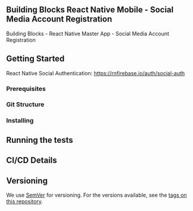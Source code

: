 ## Building Blocks React Native Mobile - Social Media Account Registration

Building Blocks - React Native Master App - Social Media Account Registration

## Getting Started

React Native Social Authentication: https://rnfirebase.io/auth/social-auth

### Prerequisites

### Git Structure

### Installing

## Running the tests

## CI/CD Details

## Versioning

We use [SemVer](http://semver.org/) for versioning. For the versions available, see the [tags on this repository](https://github.com/your/project/tags).



